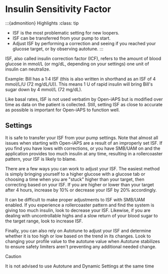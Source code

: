 # Insulin Sensitivity Factor
:::{admonition} Highlights
:class: tip
 - ISF is the most problematic setting for new loopers.
 - ISF can be transferred from your pump to start.
 - Adjust ISF by performing a correction and seeing if you reached your glucose target, or by observing autotune.
:::

ISF, also called insulin correction factor (ICF), refers to the amount of blood glucose in mmol/L (or mg/dL, depending on your settings) one unit of insulin can neutralize.

Example: Bill has a 1:4 ISF (this is also written in shorthand as an ISF of 4 mmol/L/U (72 mg/dL/U)). This means 1 U of rapid insulin will bring Bill's sugar down by 4 mmol/L (72 mg/dL).

Like basal rates, ISF is not used verbatim by Open-iAPS but is modified over time as data on the patient is collected. Still, setting ISF as close to accurate as possible is important for Open-iAPS to function well.

## Settings
It is safe to transfer your ISF from your pump settings. Note that almost all issues when starting with Open-iAPS are a result of an improperly set ISF. If you find you have lows with corrections, or you have SMB/UAM on and the application provides too much insulin at any time, resulting in a rollercoaster pattern, your ISF is likely to blame. 

There are a few ways you can work to adjust your ISF. The easiest method is simply bringing yourself to a higher glucose with a glucose tab or choosing a time when you are "stuck" higher than your target, then correcting based on your ISF. If you are higher or lower than your target after 4 hours, increase by 10% or decrease your ISF by 20% accordingly.

It can be difficult to make proper adjustments to ISF with SMB/UAM enabled. If you experience a rollercoaster pattern and find the system is giving too much insulin, look to decrease your ISF. Likewise, if you are dealing with uncontrollable highs and a slow return of your blood sugar to the target range, look to increase ISF.

Finally, you can also rely on Autotune to adjust your ISF and determine whether it is too high or low based on the trend in its changes. Look to changing your profile value to the autotune value when Autotune stabilizes to ensure safety limiters aren't preventing any additional needed change.
>[!CAUTION]
>It is not advised to use Autotune and Dynamic Settings at the same time
